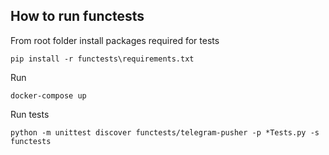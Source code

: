 How to run functests
---------------

From root folder install packages required for tests

```
pip install -r functests\requirements.txt
```

Run 
```
docker-compose up
```

Run tests 

```
python -m unittest discover functests/telegram-pusher -p *Tests.py -s functests
```